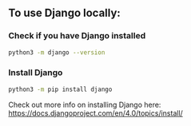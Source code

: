 ## To use Django locally:
### Check if you have Django installed
``` bash
python3 -m django --version
```
### Install Django
``` bash
python3 -m pip install django
```
Check out more info on installing Django here:
https://docs.djangoproject.com/en/4.0/topics/install/